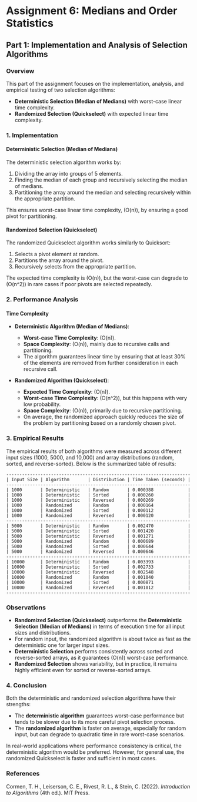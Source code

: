 
# Assignment 6: Medians and Order Statistics

## Part 1: Implementation and Analysis of Selection Algorithms

### Overview
This part of the assignment focuses on the implementation, analysis, and empirical testing of two selection algorithms: 
- **Deterministic Selection (Median of Medians)** with worst-case linear time complexity.
- **Randomized Selection (Quickselect)** with expected linear time complexity.

### 1. Implementation

#### Deterministic Selection (Median of Medians)
The deterministic selection algorithm works by:
1. Dividing the array into groups of 5 elements.
2. Finding the median of each group and recursively selecting the median of medians.
3. Partitioning the array around the median and selecting recursively within the appropriate partition.
   
This ensures worst-case linear time complexity, \(O(n)\), by ensuring a good pivot for partitioning.

#### Randomized Selection (Quickselect)
The randomized Quickselect algorithm works similarly to Quicksort:
1. Selects a pivot element at random.
2. Partitions the array around the pivot.
3. Recursively selects from the appropriate partition.
   
The expected time complexity is \(O(n)\), but the worst-case can degrade to \(O(n^2)\) in rare cases if poor pivots are selected repeatedly.

### 2. Performance Analysis

#### Time Complexity
- **Deterministic Algorithm (Median of Medians)**:
  - **Worst-case Time Complexity**: \(O(n)\).
  - **Space Complexity**: \(O(n)\), mainly due to recursive calls and partitioning.
  - The algorithm guarantees linear time by ensuring that at least 30% of the elements are removed from further consideration in each recursive call.

- **Randomized Algorithm (Quickselect)**:
  - **Expected Time Complexity**: \(O(n)\).
  - **Worst-case Time Complexity**: \(O(n^2)\), but this happens with very low probability.
  - **Space Complexity**: \(O(n)\), primarily due to recursive partitioning.
  - On average, the randomized approach quickly reduces the size of the problem by partitioning based on a randomly chosen pivot.

### 3. Empirical Results

The empirical results of both algorithms were measured across different input sizes (1000, 5000, and 10,000) and array distributions (random, sorted, and reverse-sorted). Below is the summarized table of results:

```
----------------------------------------------------------------------
| Input Size | Algorithm       | Distribution | Time Taken (seconds) |
----------------------------------------------------------------------
| 1000       | Deterministic   | Random       | 0.000388             |
| 1000       | Deterministic   | Sorted       | 0.000260             |
| 1000       | Deterministic   | Reversed     | 0.000269             |
| 1000       | Randomized      | Random       | 0.000164             |
| 1000       | Randomized      | Sorted       | 0.000112             |
| 1000       | Randomized      | Reversed     | 0.000120             |
----------------------------------------------------------------------
| 5000       | Deterministic   | Random       | 0.002470             |
| 5000       | Deterministic   | Sorted       | 0.001420             |
| 5000       | Deterministic   | Reversed     | 0.001271             |
| 5000       | Randomized      | Random       | 0.000689             |
| 5000       | Randomized      | Sorted       | 0.000644             |
| 5000       | Randomized      | Reversed     | 0.000646             |
----------------------------------------------------------------------
| 10000      | Deterministic   | Random       | 0.003393             |
| 10000      | Deterministic   | Sorted       | 0.002733             |
| 10000      | Deterministic   | Reversed     | 0.002548             |
| 10000      | Randomized      | Random       | 0.001040             |
| 10000      | Randomized      | Sorted       | 0.000871             |
| 10000      | Randomized      | Reversed     | 0.001012             |
----------------------------------------------------------------------
```

### Observations
- **Randomized Selection (Quickselect)** outperforms the **Deterministic Selection (Median of Medians)** in terms of execution time for all input sizes and distributions. 
- For random input, the randomized algorithm is about twice as fast as the deterministic one for larger input sizes.
- **Deterministic Selection** performs consistently across sorted and reverse-sorted arrays, as it guarantees \(O(n)\) worst-case performance.
- **Randomized Selection** shows variability, but in practice, it remains highly efficient even for sorted or reverse-sorted arrays.

### 4. Conclusion

Both the deterministic and randomized selection algorithms have their strengths:
- The **deterministic algorithm** guarantees worst-case performance but tends to be slower due to its more careful pivot selection process.
- The **randomized algorithm** is faster on average, especially for random input, but can degrade to quadratic time in rare worst-case scenarios.

In real-world applications where performance consistency is critical, the deterministic algorithm would be preferred. However, for general use, the randomized Quickselect is faster and sufficient in most cases.

### References
Cormen, T. H., Leiserson, C. E., Rivest, R. L., & Stein, C. (2022). *Introduction to Algorithms* (4th ed.). MIT Press.

